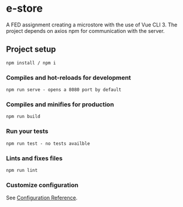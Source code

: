 # e-store
A FED assignment creating a microstore with the use of Vue CLI 3.
The project depends on axios npm for communication with the server.
## Project setup
```
npm install / npm i
```

### Compiles and hot-reloads for development
```
npm run serve - opens a 8080 port by default
```

### Compiles and minifies for production
```
npm run build
```

### Run your tests
```
npm run test - no tests availble
```

### Lints and fixes files
```
npm run lint
```

### Customize configuration
See [Configuration Reference](https://cli.vuejs.org/config/).
